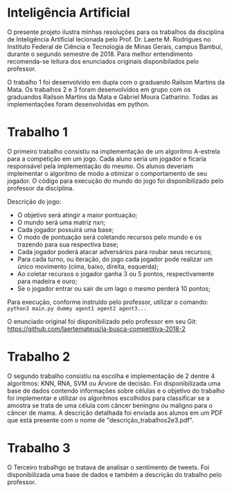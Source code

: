 # Inteligência Artificial
O presente projeto ilustra minhas resoluções para os trabalhos da disciplina de Inteligência Artificial lecionada 
pelo Prof. Dr. Laerte M. Rodrigues no Instituto Federal de Ciência e Tecnologia de Minas Gerais, campus Bambuí,
durante o segundo semestre de 2018.
Para melhor entendimento recomenda-se leitura dos enunciados originais disponibilados pelo professor.

O trabalho 1 foi desenvolvido em dupla com o graduando Railson Martins da Mata.
Os trabalhos 2 e 3 foram desenvolvidos em grupo com os graduandos Railson Martins da Mata e Gabriel Moura Catharino.
Todas as implementações foram desenvolvidas em python.

# Trabalho 1

O primeiro trabalho consistiu na implementação de um algoritmo A-estrela para a competição em um jogo.
Cada aluno seria um jogador e ficaria responsável pela implementação do mesmo. Os alunos deveriam implementar 
o algoritmo de modo a otimizar o comportamento de seu jogador. O código para execução do mundo do jogo foi
disponibilizado pelo professor da disciplina.

Descrição do jogo:
  - O objetivo será atingir a maior pontuação;
  - O mundo será uma matriz nxn;
  - Cada jogador possuirá uma base;
  - O modo de pontuação será coletando recursos pelo mundo e os trazendo para sua respectiva base;
  - Cada jogador poderá atacar adversários para roubar seus recursos;
  - Para cada turno, ou iteração, do jogo cada jogador pode realizar um único movimento (cima, baixo, direita, esquerda);
  - Ao coletar recursos o jogador ganha 3 ou 5 pontos, respectivamente para madeira e ouro;
  - Se o jogador entrar ou sair de um lago o mesmo perderá 10 pontos;
  
 Para execução, conforme instruído pelo professor, utilizar o comando: `python3 main.py dummy agent1 agent2 agent3...`
  
 O enunciado original foi disponibilizado pelo professor em seu Git: https://github.com/laertemateus/ia-busca-competitiva-2018-2

# Trabalho 2

O segundo trabalho consistiu na escolha e implementação de 2 dentre 4 algoritmos: KNN, RNA, SVM ou Árvore de decisão.
Foi disponibilizada uma base de dados contendo informações sobre células e o objetivo do trabalho foi implementar e utilizar os algoritmos escolhidos para classificar se a amostra se trata de uma célula com câncer beningno ou maligno para o câncer de mama.
A descrição detalhada foi enviada aos alunos em um PDF que está presente com o nome de "descrição_trabalhos2e3.pdf".

# Trabalho 3

O Terceiro trabalhgo se tratava de analisar o sentimento de tweets. Foi disponibilizada uma base de dados e também a descrição
do trabalho pelo professor.
